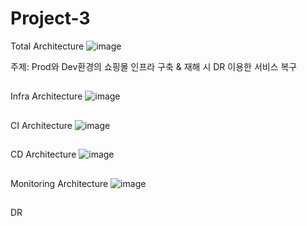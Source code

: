 # Project-3

Total Architecture
![image](https://github.com/HBsoon/Project-3/assets/137377117/380dae04-e848-47f7-932b-105880a84050)

주제: Prod와 Dev환경의 쇼핑몰 인프라 구축 & 재해 시 DR 이용한 서비스 복구

##
Infra Architecture
![image](https://github.com/HBsoon/Project-3/assets/137377117/8a8f9add-a5c3-4ee7-9c57-836b6c653767)

##
CI Architecture
![image](https://github.com/HBsoon/Project-3/assets/137377117/69739729-a35f-4bae-983f-4605117dcbd2)

##
CD Architecture
![image](https://github.com/HBsoon/Project-3/assets/137377117/e2267849-95e3-4d1f-a5a0-e34376e593d4)

##
Monitoring Architecture
![image](https://github.com/HBsoon/Project-3/assets/137377117/965eb7c0-7dbb-4c60-adc4-962e67948f23)

##
DR
